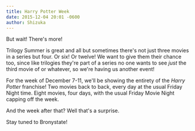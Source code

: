 ```yaml
---
title: Harry Potter Week
date: 2015-12-04 20:01 -0600
author: Shizuka
---
```


But wait! There's more!

Trilogy Summer is great and all but sometimes there's not just three
movies in a series but four. Or six! Or twelve! We want to give
them their chance too, since like trilogies they're part of a series
no one wants to see *just* the third movie of or whatever, so we're
having us another event!

For the week of December 7-11, we'll be showing the entirety of the
*Harry Potter* franchise! Two movies back to back, every day at the
usual Friday Night time. Eight movies, four days, with the usual
Friday Movie Night capping off the week.

And the week after that? Well that's a surprise.

Stay tuned to Bronystate!
